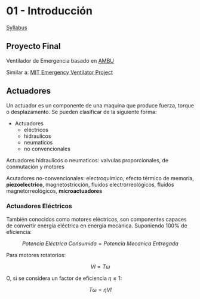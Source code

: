 # 01 - Introducción

[Syllabus](../README.md)

## Proyecto Final

Ventilador de Emergencia basado en [AMBU](https://youtu.be/Faxy3JkCjWo?si=DyKWwp9gp1p2NFUi&t=266)

Similar a: [MIT Emergency Ventilator Project](https://emergency-vent.mit.edu/)

## Actuadores

Un actuador es un componente de una maquina que produce fuerza, torque o desplazamento. Se pueden clasificar de la siguiente forma:

- Actuadores
  - eléctricos
  - hidraulicos
  - neumaticos
  - no convencionales

Actuadores hidraulicos o neumaticos: valvulas proporcionales, de conmutación y motores

Acutadores no-convencionales: electroquímico, efecto térmico de memoria, **piezoelectrico**, magnetostricción, fluidos electrorreológicos, fluidos magnetorreológicos, **microactuadores**

### Actuadores Eléctricos

También conocidos como motores eléctricos, son componentes capaces de convertir energía eléctrica en energía mecanica. Suponiendo 100% de eficiencia:

$$Potencia\ Eléctrica\ Consumida = Potencia\ Mecanica\ Entregada$$

Para motores rotatorios:

$$V I = T \omega$$

O, si se considera un factor de eficiencia $\eta \leq 1$:

$$T \omega = \eta VI$$